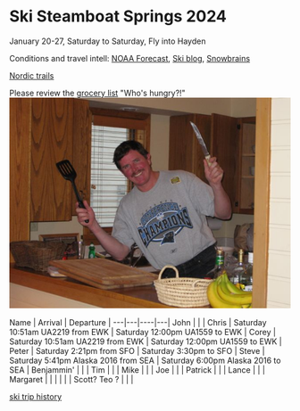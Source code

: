 # Ski Steamboat Springs 2024

January 20-27, Saturday to Saturday,
Fly into Hayden

Conditions and travel intell:
[NOAA Forecast](https://forecast.weather.gov/MapClick.php?lat=40.4827&lon=-106.8289),
[Ski blog](https://www.ski.com/blog/),
[Snowbrains](https://snowbrains.com/)

[Nordic trails](https://www.steamboatpilot.com/news/best-places-to-cross-country-ski-in-steamboat/)

Please review the [grocery list](https://docs.google.com/document/d/1i4ODs6pL9yMEJcBhlv133xWCDkWIRFX0/edit)
"Who's hungry?!"
![Chef Mike!](0903ski_JacksonHole_Mike.jpg)

Name | Arrival | Departure |
---|---|----|---|
 John |  |  |
 Chris | Saturday 10:51am UA2219 from EWK | Saturday 12:00pm UA1559 to EWK |
 Corey | Saturday 10:51am UA2219 from EWK | Saturday 12:00pm UA1559 to EWK |
 Peter | Saturday 2:21pm from SFO | Saturday 3:30pm to SFO |
 Steve | Saturday 5:41pm Alaska 2016 from SEA | Saturday 6:00pm Alaska 2016 to SEA |
 Benjammin' |  |  |
 Tim |  |  |
 Mike |  |  |
 Joe | | |
 Patrick | | |
 Lance |  |  |
 Margaret |  |  |
   |  |  |
 Scott? Teo ? |  |  |

[ski trip history](ski-trip-history)
